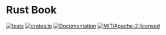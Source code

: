 # Rust Book

[![tests](https://github.com/simon-bourne/rust-book/actions/workflows/ci-tests.yml/badge.svg)](https://github.com/simon-bourne/rust-book/actions/workflows/ci-tests.yml)
[![crates.io](https://img.shields.io/crates/v/rust-book.svg)](https://crates.io/crates/rust-book)
[![Documentation](https://docs.rs/rust-book/badge.svg)](https://docs.rs/rust-book)
[![MIT/Apache-2 licensed](https://img.shields.io/crates/l/rust-book)](./LICENSE-APACHE)
